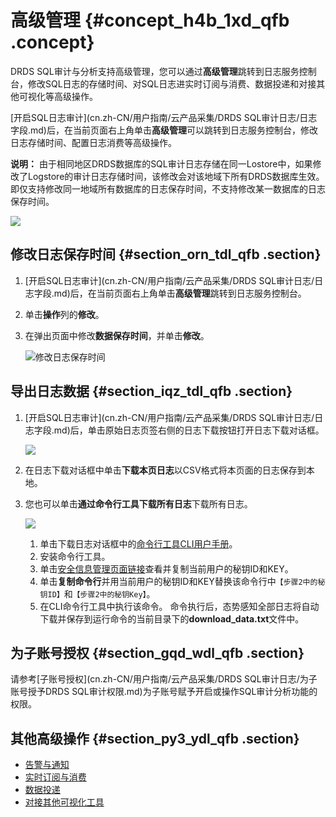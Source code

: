 # 高级管理 {#concept_h4b_1xd_qfb .concept}

DRDS SQL审计与分析支持高级管理，您可以通过**高级管理**跳转到日志服务控制台，修改SQL日志的存储时间、对SQL日志进实时订阅与消费、数据投递和对接其他可视化等高级操作。

[开启SQL日志审计](cn.zh-CN/用户指南/云产品采集/DRDS SQL审计日志/日志字段.md)后，在当前页面右上角单击**高级管理**可以跳转到日志服务控制台，修改日志存储时间、配置日志消费等高级操作。

**说明：** 由于相同地区DRDS数据库的SQL审计日志存储在同一Lostore中，如果修改了Logstore的审计日志存储时间，该修改会对该地域下所有DRDS数据库生效。即仅支持修改同一地域所有数据库的日志保存时间，不支持修改某一数据库的日志保存时间。

![](http://static-aliyun-doc.oss-cn-hangzhou.aliyuncs.com/assets/img/40474/154099263021220_zh-CN.png)

## 修改日志保存时间 {#section_orn_tdl_qfb .section}

1.  [开启SQL日志审计](cn.zh-CN/用户指南/云产品采集/DRDS SQL审计日志/日志字段.md)后，在当前页面右上角单击**高级管理**跳转到日志服务控制台。
2.  单击**操作**列的**修改**。
3.  在弹出页面中修改**数据保存时间**，并单击**修改**。

    ![](images/6762_zh-CN.jpg "修改日志保存时间")


## 导出日志数据 {#section_iqz_tdl_qfb .section}

1.  [开启SQL日志审计](cn.zh-CN/用户指南/云产品采集/DRDS SQL审计日志/日志字段.md)后，单击原始日志页签右侧的日志下载按钮打开日志下载对话框。

    ![](http://static-aliyun-doc.oss-cn-hangzhou.aliyuncs.com/assets/img/40474/154099263121221_zh-CN.png)

2.  在日志下载对话框中单击**下载本页日志**以CSV格式将本页面的日志保存到本地。
3.  您也可以单击**通过命令行工具下载所有日志**下载所有日志。

    ![](http://static-aliyun-doc.oss-cn-hangzhou.aliyuncs.com/assets/img/40474/154099263121222_zh-CN.png)

    1.  单击下载日志对话框中的[命令行工具CLI用户手册](https://aliyun-log-cli.readthedocs.io/en/latest/README_CN.html?spm=5176.10560872.0.0.19b234c002pySx#安装)。
    2.  安装命令行工具。
    3.  单击[安全信息管理页面链接](https://usercenter.console.aliyun.com/?spm=5176.10560872.0.0.19b234c002pySx#/manage/ak)查看并复制当前用户的秘钥ID和KEY。
    4.  单击**复制命令行**并用当前用户的秘钥ID和KEY替换该命令行中`【步骤2中的秘钥ID】`和`【步骤2中的秘钥Key】`。
    5.  在CLI命令行工具中执行该命令。
    命令执行后，态势感知全部日志将自动下载并保存到运行命令的当前目录下的**download\_data.txt**文件中。


## 为子账号授权 {#section_gqd_wdl_qfb .section}

请参考[子账号授权](cn.zh-CN/用户指南/云产品采集/DRDS SQL审计日志/为子账号授予DRDS SQL审计权限.md)为子账号赋予开启或操作SQL审计分析功能的权限。

## 其他高级操作 {#section_py3_ydl_qfb .section}

-   [告警与通知](cn.zh-CN/用户指南/告警与通知/简介.md)
-   [实时订阅与消费](cn.zh-CN/用户指南/实时订阅与消费/实时消费简介.md)
-   [数据投递](cn.zh-CN/用户指南/数据投递/简介.md)
-   [对接其他可视化工具](cn.zh-CN/用户指南/查询与可视化/对接Grafana.md)

